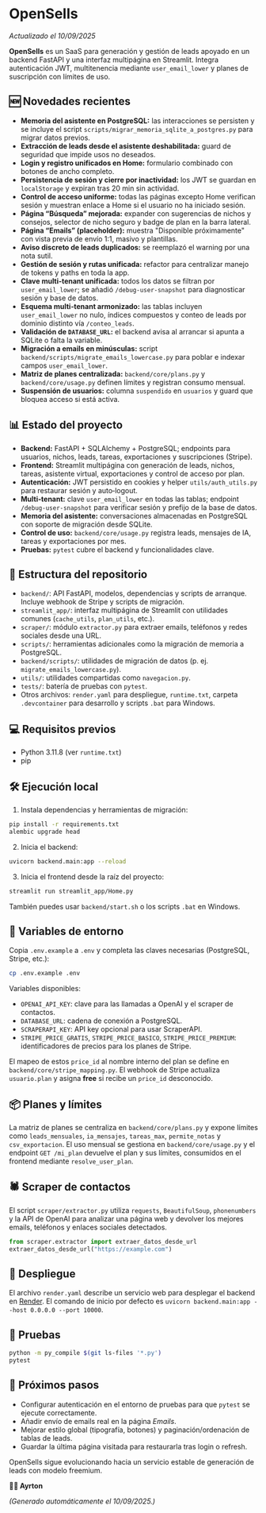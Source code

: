 # OpenSells

*Actualizado el 10/09/2025*

**OpenSells** es un SaaS para generación y gestión de leads apoyado en un backend FastAPI y una interfaz multipágina en Streamlit.
Integra autenticación JWT, multitenencia mediante `user_email_lower` y planes de suscripción con límites de uso.

## 🆕 Novedades recientes

- **Memoria del asistente en PostgreSQL:** las interacciones se persisten y se incluye el script `scripts/migrar_memoria_sqlite_a_postgres.py` para migrar datos previos.
- **Extracción de leads desde el asistente deshabilitada:** guard de seguridad que impide usos no deseados.
- **Login y registro unificados en Home:** formulario combinado con botones de ancho completo.
- **Persistencia de sesión y cierre por inactividad:** los JWT se guardan en `localStorage` y expiran tras 20 min sin actividad.
- **Control de acceso uniforme:** todas las páginas excepto Home verifican sesión y muestran enlace a Home si el usuario no ha iniciado sesión.
- **Página “Búsqueda” mejorada:** expander con sugerencias de nichos y consejos, selector de nicho seguro y badge de plan en la barra lateral.
- **Página “Emails” (placeholder):** muestra "Disponible próximamente" con vista previa de envío 1:1, masivo y plantillas.
- **Aviso discreto de leads duplicados:** se reemplazó el warning por una nota sutil.
- **Gestión de sesión y rutas unificada:** refactor para centralizar manejo de tokens y paths en toda la app.
- **Clave multi‑tenant unificada:** todos los datos se filtran por `user_email_lower`; se añadió `/debug-user-snapshot` para diagnosticar sesión y base de datos.
- **Esquema multi‑tenant armonizado:** las tablas incluyen `user_email_lower` no nulo, índices compuestos y conteo de leads por dominio distinto vía `/conteo_leads`.
- **Validación de `DATABASE_URL`:** el backend avisa al arrancar si apunta a SQLite o falta la variable.
- **Migración a emails en minúsculas:** script `backend/scripts/migrate_emails_lowercase.py` para poblar e indexar campos `user_email_lower`.
- **Matriz de planes centralizada:** `backend/core/plans.py` y `backend/core/usage.py` definen límites y registran consumo mensual.
- **Suspensión de usuarios:** columna `suspendido` en `usuarios` y guard que bloquea acceso si está activa.

## 📊 Estado del proyecto

- **Backend:** FastAPI + SQLAlchemy + PostgreSQL; endpoints para usuarios, nichos, leads, tareas, exportaciones y suscripciones (Stripe).
- **Frontend:** Streamlit multipágina con generación de leads, nichos, tareas, asistente virtual, exportaciones y control de acceso por plan.
- **Autenticación:** JWT persistido en cookies y helper `utils/auth_utils.py` para restaurar sesión y auto‑logout.
- **Multi‑tenant:** clave `user_email_lower` en todas las tablas; endpoint `/debug-user-snapshot` para verificar sesión y prefijo de la base de datos.
- **Memoria del asistente:** conversaciones almacenadas en PostgreSQL con soporte de migración desde SQLite.
- **Control de uso:** `backend/core/usage.py` registra leads, mensajes de IA, tareas y exportaciones por mes.
- **Pruebas:** `pytest` cubre el backend y funcionalidades clave.

## 📁 Estructura del repositorio

- `backend/`: API FastAPI, modelos, dependencias y scripts de arranque. Incluye webhook de Stripe y scripts de migración.
- `streamlit_app/`: interfaz multipágina de Streamlit con utilidades comunes (`cache_utils`, `plan_utils`, etc.).
- `scraper/`: módulo `extractor.py` para extraer emails, teléfonos y redes sociales desde una URL.
- `scripts/`: herramientas adicionales como la migración de memoria a PostgreSQL.
- `backend/scripts/`: utilidades de migración de datos (p. ej. `migrate_emails_lowercase.py`).
- `utils/`: utilidades compartidas como `navegacion.py`.
- `tests/`: batería de pruebas con `pytest`.
- Otros archivos: `render.yaml` para despliegue, `runtime.txt`, carpeta `.devcontainer` para desarrollo y scripts `.bat` para Windows.

## 💻 Requisitos previos

- Python 3.11.8 (ver `runtime.txt`)
- pip

## 🛠️ Ejecución local

1. Instala dependencias y herramientas de migración:

```bash
pip install -r requirements.txt
alembic upgrade head
```

2. Inicia el backend:

```bash
uvicorn backend.main:app --reload
```

3. Inicia el frontend desde la raíz del proyecto:

```bash
streamlit run streamlit_app/Home.py
```

También puedes usar `backend/start.sh` o los scripts `.bat` en Windows.

## 🔑 Variables de entorno

Copia `.env.example` a `.env` y completa las claves necesarias (PostgreSQL, Stripe, etc.):

```bash
cp .env.example .env
```

Variables disponibles:

- `OPENAI_API_KEY`: clave para las llamadas a OpenAI y el scraper de contactos.
- `DATABASE_URL`: cadena de conexión a PostgreSQL.
- `SCRAPERAPI_KEY`: API key opcional para usar ScraperAPI.
- `STRIPE_PRICE_GRATIS`, `STRIPE_PRICE_BASICO`, `STRIPE_PRICE_PREMIUM`: identificadores de precios para los planes de Stripe.

El mapeo de estos `price_id` al nombre interno del plan se define en `backend/core/stripe_mapping.py`. El webhook de Stripe actualiza `usuario.plan` y asigna **free** si recibe un `price_id` desconocido.

## 📦 Planes y límites

La matriz de planes se centraliza en `backend/core/plans.py` y expone límites como `leads_mensuales`, `ia_mensajes`, `tareas_max`, `permite_notas` y `csv_exportacion`. El uso mensual se gestiona en `backend/core/usage.py` y el endpoint `GET /mi_plan` devuelve el plan y sus límites, consumidos en el frontend mediante `resolve_user_plan`.

## 🕷️ Scraper de contactos

El script `scraper/extractor.py` utiliza `requests`, `BeautifulSoup`, `phonenumbers` y la API de OpenAI para analizar una página web y devolver los mejores emails, teléfonos y enlaces sociales detectados.

```python
from scraper.extractor import extraer_datos_desde_url
extraer_datos_desde_url("https://example.com")
```

## 🚢 Despliegue

El archivo `render.yaml` describe un servicio web para desplegar el backend en [Render](https://render.com/). El comando de inicio por defecto es `uvicorn backend.main:app --host 0.0.0.0 --port 10000`.

## 🧪 Pruebas

```bash
python -m py_compile $(git ls-files '*.py')
pytest
```

## 🚀 Próximos pasos

- Configurar autenticación en el entorno de pruebas para que `pytest` se ejecute correctamente.
- Añadir envío de emails real en la página *Emails*.
- Mejorar estilo global (tipografía, botones) y paginación/ordenación de tablas de leads.
- Guardar la última página visitada para restaurarla tras login o refresh.

OpenSells sigue evolucionando hacia un servicio estable de generación de leads con modelo freemium.

**👨‍💻 Ayrton**

*(Generado automáticamente el 10/09/2025.)*

